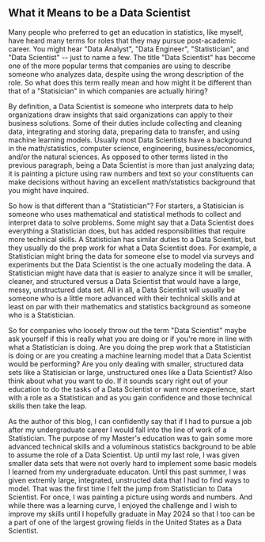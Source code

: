 ## What it Means to be a Data Scientist

Many people who preferred to get an education in statistics, like myself, have heard many terms for roles that they may pursue post-academic career. You might hear "Data Analyst", "Data Engineer", "Statistician", and "Data Scientist" -- just to name a few. The title "Data Scientist" has become one of the more popular terms that companies are using to describe someone who analyzes data, despite using the wrong description of the role. So what does this term really mean and how might it be different than that of a "Statisician" in which companies are actually hiring?

By definition, a Data Scientist is someone who interprets data to help organizations draw insights that said organizations can apply to their business solutions. Some of their duties include collecting and cleaning data, integrating and storing data, preparing data to transfer, and using machine learning models. Usually most Data Scientists have a background in the math/statistics, computer science, engineering, business/economics, and/or the natural sciences. As opposed to other terms listed in the previous paragraph, being a Data Scientist is more than just analyzing data; it is painting a picture using raw numbers and text so your constituents can make decisions without having an excellent math/statistics background that you might have inquired. 

So how is that different than a "Statistician"? For starters, a Statisician is someone who uses mathematical and statistical methods to collect and interpret data to solve problems. Some might say that a Data Scientist does everything a Statistician does, but has added responsibilities that require more technical skills. A Statistician has similar duties to a Data Scientist, but they usually do the prep work for what a Data Scientist does. For example, a Statistician might bring the data for someone else to model via surveys and experiments but the Data Scientist is the one actually modeling the data. A Statistician might have data that is easier to analyze since it will be smaller, cleaner, and structured versus a Data Scientist that would have a large, messy, unstructured data set. All in all, a Data Scientist will usually be someone who is a little more advanced with their technical skills and at least on par with their mathematics and statistics background as someone who is a Statistician. 

So for companies who loosely throw out the term "Data Scientist" maybe ask yourself if this is really what you are doing or if you're more in line with what a Statistician is doing. Are you doing the prep work that a Statistician is doing or are you creating a machine learning model that a Data Scientist would be performing? Are you only dealing with smaller, structured data sets like a Statisician or large, unstructured ones like a Data Scientist? Also think about what you want to do. If it sounds scary right out of your education to do the tasks of a Data Scientist or want more experience, start with a role as a Statistican and as you gain confidence and those technical skills then take the leap. 

As the author of this blog, I can confidently say that if I had to pursue a job after my undergraduate career I would fall into the line of work of a Statistician. The purpose of my Master's education was to gain some more advanced technical skills and a voluminous statistics background to be able to assume the role of a Data Scientist. Up until my last role, I was given smaller data sets that were not overly hard to implement some basic models I learned from my undergraduate educaton. Until this past summer, I was given extremly large, integrated, unstructed data that I had to find ways to model. That was the first time I felt the jump from Statistician to Data Scientist. For once, I was painting a picture using words and numbers. And while there was a learning curve, I enjoyed the challenge and I wish to improve my skills until I hopefully graduate in May 2024 so that I too can be a part of one of the largest growing fields in the United States as a Data Scientist.
